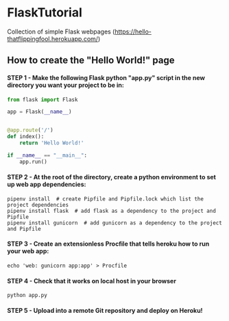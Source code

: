 # FlaskTutorial
Collection of simple Flask webpages (https://hello-thatflippingfool.herokuapp.com/)

How to create the "Hello World!" page
---
#### STEP 1 - Make the following Flask python "app.py" script in the new directory you want your project to be in:
```python
from flask import Flask

app = Flask(__name__)


@app.route('/')
def index():
    return 'Hello World!'

if __name__ == "__main__":
    app.run()
```
#### STEP 2 - At the root of the directory, create a python environment to set up web app dependencies:
```
pipenv install  # create Pipfile and Pipfile.lock which list the project dependencies
pipenv install flask  # add flask as a dependency to the project and Pipfile
pipenv install gunicorn  # add gunicorn as a dependency to the project and Pipfile
```
#### STEP 3 - Create an extensionless Procfile that tells heroku how to run your web app:
```
echo 'web: gunicorn app:app' > Procfile
```
#### STEP 4 - Check that it works on local host in your browser
```
python app.py
```
#### STEP 5 - Upload into a remote Git repository and deploy on Heroku!
